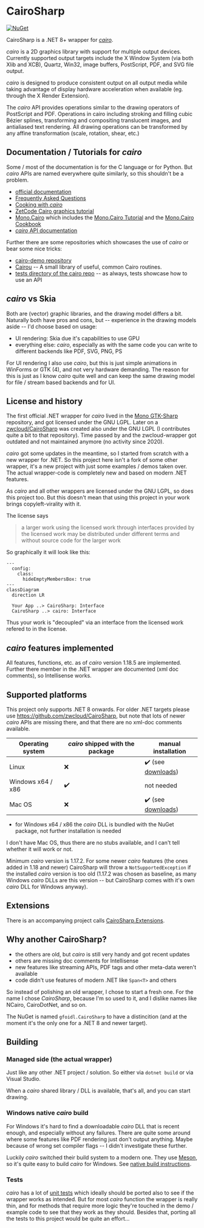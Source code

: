 # CairoSharp

[![NuGet](https://img.shields.io/nuget/v/gfoidl.CairoSharp.svg?style=flat-square)](https://www.nuget.org/packages/gfoidl.CairoSharp/)

CairoSharp is a .NET 8+ wrapper for [_cairo_](https://www.cairographics.org/).

_cairo_ is a 2D graphics library with support for multiple output devices. Currently supported output targets include the X Window System (via both Xlib and XCB), Quartz, Win32, image buffers, PostScript, PDF, and SVG file output.

_cairo_ is designed to produce consistent output on all output media while taking advantage of display hardware acceleration when available (eg. through the X Render Extension).

The _cairo_ API provides operations similar to the drawing operators of PostScript and PDF. Operations in cairo including stroking and filling cubic Bézier splines, transforming and compositing translucent images, and antialiased text rendering. All drawing operations can be transformed by any affine transformation (scale, rotation, shear, etc.)

## Documentation / Tutorials for _cairo_

Some / most of the documentation is for the C language or for Python. But _cairo_ APIs are named everywhere quite similarly, so this shouldn't be a problem.

* [official documentation](https://www.cairographics.org/documentation/)
* [Frequently Asked Questions](https://www.cairographics.org/FAQ/)
* [Cooking with _cairo_](https://www.cairographics.org/cookbook/)
* [ZetCode Cairo graphics tutorial](https://zetcode.com/gfx/cairo/)
* [Mono.Cairo](https://www.mono-project.com/docs/tools+libraries/libraries/Mono.Cairo/) which includes the [Mono.Cairo Tutorial](https://www.mono-project.com/docs/tools+libraries/libraries/Mono.Cairo/tutorial/) and the [Mono.Cairo Cookbook](https://www.mono-project.com/docs/tools+libraries/libraries/Mono.Cairo/cookbook/)
* [_cairo_ API documentation](https://www.cairographics.org/manual/)

Further there are some repositories which showcases the use of _cairo_ or bear some nice tricks:
* [cairo-demo repository](https://gitlab.com/cairo/cairo-demos)
* [Cairou](https://github.com/cubicool/cairou) -- A small library of useful, common Cairo routines.
* [tests directory of the cairo repo](https://gitlab.freedesktop.org/cairo/cairo/-/tree/master/test?ref_type=heads) -- as always, tests showcase how to use an API

## _cairo_ vs Skia

Both are (vector) graphic libraries, and the drawing model differs a bit. Naturally both have pros and cons, but -- experience in the drawing models aside -- I'd choose based on usage:
* UI rendering: Skia due it's capabilities to use GPU
* everything else: _cairo_, especially as with the same code you can write to different backends like PDF, SVG, PNG, PS

For UI rendering I also use _cairo_, but this is just simple animations in WinForms or GTK (4), and not very hardware demanding. The reason for this is just as I know _cairo_ quite well and can keep the same drawing model for file / stream based backends and for UI.

## License and history

The first official .NET wrapper for _cairo_ lived in the [Mono GTK-Sharp](https://github.com/mono/gtk-sharp/tree/main/cairo) repository, and got licensed under the GNU LGPL. Later on a [zwcloud/CairoSharp](https://github.com/zwcloud/CairoSharp) was created also under the GNU LGPL (I contributes quite a bit to that repository).
Time passed by and the zwcloud-wrapper got outdated and not maintained anymore (no activity since 2020).

_cairo_ got some updates in the meantime, so I started from scratch with a new wrapper for .NET. So this project here isn't a fork of some other wrapper, it's a new project with just some examples / demos taken over. The actual wrapper-code is completely new and based on modern .NET features.

As _cairo_ and all other wrappers are licensed under the GNU LGPL, so does this project too. But this doesn't mean that using this project in your work brings copyleft-virality with it.

The license says
> a larger work using the licensed work through interfaces provided by the licensed work may be distributed under different terms and without source code for the larger work

So graphically it will look like this:
```mermaid
---
  config:
    class:
      hideEmptyMembersBox: true
---
classDiagram
  direction LR

  Your App ..> CairoSharp: Interface
  CairoSharp ..> cairo: Interface
```
Thus your work is "decoupled" via an interface from the licensed work refered to in the license.

## _cairo_ features implemented

All features, functions, etc. as of _cairo_ version 1.18.5 are implemented. Further there member in the .NET wrapper are documented (xml doc comments), so Intellisense works.

## Supported platforms

This project only supports .NET 8 onwards. For older .NET targets please use https://github.com/zwcloud/CairoSharp, but note that lots of newer _cairo_ APIs are missing there, and that there are no xml-doc comments available.

| Operating system  | _cairo_ shipped with the package | manual installation                                                           |
|-------------------|----------------------------------|-------------------------------------------------------------------------------|
| Linux             | :x:                              | :heavy_check_mark: (see [downloads](https://www.cairographics.org/download/)) |
| Windows x64 / x86 | :heavy_check_mark:               | not needed                                                                    |
| Mac OS            | :x:                              | :heavy_check_mark: (see [downloads](https://www.cairographics.org/download/)) |

* for Windows x64 / x86 the _cairo_ DLL is bundled with the NuGet package, not further installation is needed

I don't have Mac OS, thus there are no stubs available, and I can't tell whether it will work or not.

Minimum _cairo_ version is 1.17.2. For some newer _cairo_ features (the ones added in 1.18 and newer) CairoSharp will throw a `NotSupportedException` if the installed _cairo_ version is too old (1.17.2 was chosen as baseline, as many Windows _cairo_ DLLs are this version -- but CairoSharp comes with it's own _cairo_ DLL for Windows anyway).

## Extensions

There is an accompanying project calls [CairoSharp.Extensions](source/CairoSharp.Extensions/ReadMe.md).

## Why another CairoSharp?

* the others are old, but _cairo_ is still very handy and got recent updates
* others are missing doc comments for Intellisense
* new features like streaming APIs, PDF tags and other meta-data weren't available
* code didn't use features of modern .NET like `Span<T>` and others

So instead of polishing an old wrapper, I chose to start a fresh one. For the name I chose _CairoSharp_, because I'm so used to it, and I dislike names like NCairo, CairoDotNet, and so on.

The NuGet is named `gfoidl.CairoSharp` to have a distincition (and at the moment it's the only one for a .NET 8 and newer target).

## Building

### Managed side (the actual wrapper)

Just like any other .NET project / solution. So either via `dotnet build` or via Visual Studio.

When a _cairo_ shared library / DLL is available, that's all, and you can start drawing.

### Windows native _cairo_ build

For Windows it's hard to find a downloadable _cairo_ DLL that is recent enough, and especially without any failures. There are quite some around where some features like PDF rendering just don't output anything. Maybe because of wrong set compiler flags -- I didn't investigate these further.

Luckily _cairo_ switched their build system to a modern one. They use [Meson](https://mesonbuild.com/SimpleStart.html), so it's quite easy to build _cairo_ for Windows. See [native build instructions](./native/ReadMe.md).

### Tests

_cairo_ has a lot of [unit tests](https://gitlab.freedesktop.org/cairo/cairo/-/tree/master/test?ref_type=heads) which ideally should be ported also to see if the wrapper works as intended. But for most _cairo_ function the wrapper is really thin, and for methods that require more logic they're touched in the demo / example code to see that they work as they should. Besides that, porting all the tests to this project would be quite an effort...
